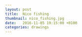 ```yaml
---
layout: post
title:  Nico fishing
thumbnail: nico_fishing.jpg
date:   2016-11-05 19:15:00 +0100
categories: drawings
---
```


